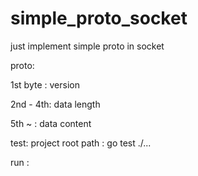 # simple_proto_socket
just implement simple proto in socket 


proto:

1st byte : version

2nd - 4th: data length

5th ~ : data content




test:
    project root path :  go test ./...

run :
